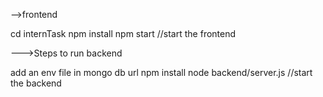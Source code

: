 -->frontend

cd internTask
npm install
npm start  //start the frontend


--->Steps to run backend

add an env file in mongo db url
npm install
node backend/server.js   //start the backend
